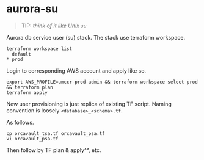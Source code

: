 # aurora-su

> TIP: _think of it like Unix `su`_

Aurora db service user (su) stack. The stack use terraform workspace.

```
terraform workspace list
  default
* prod
```

Login to corresponding AWS account and apply like so.

```
export AWS_PROFILE=umccr-prod-admin && terraform workspace select prod && terraform plan
terraform apply
```

New user provisioning is just replica of existing TF script. Naming convention is loosely `<database>_<schema>.tf`. 

As follows.

```
cp orcavault_tsa.tf orcavault_psa.tf
vi orcavault_psa.tf
```

Then follow by TF plan & apply^^, etc.
